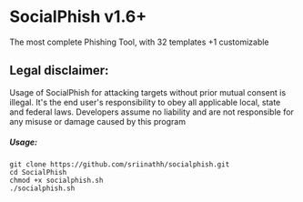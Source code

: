 # SocialPhish v1.6+

The most complete Phishing Tool, with 32 templates +1 customizable

## Legal disclaimer:
Usage of SocialPhish for attacking targets without prior mutual consent is illegal. It's the end user's responsibility to obey all applicable local, state and federal laws. Developers assume no liability and are not responsible for any misuse or damage caused by this program 


##### Usage:
```
git clone https://github.com/sriinathh/socialphish.git
cd SocialPhish
chmod +x socialphish.sh
./socialphish.sh
```
